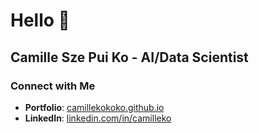 # Hello 👋
## Camille Sze Pui Ko - AI/Data Scientist

### Connect with Me
- **Portfolio**: [camillekokoko.github.io](https://camillekokoko.github.io)
- **LinkedIn**: [linkedin.com/in/camilleko](https://www.linkedin.com/in/camilleko)



